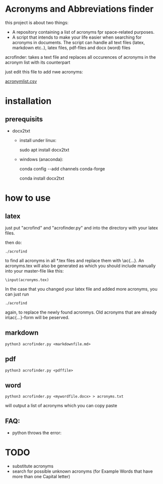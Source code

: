 # Acronyms and Abbreviations finder

this project is about two things:

* A repository containing a list of acronyms fpr space-related purposes.
* A script that intends to make your life easier when searching for acronyms in documents.
  The script can handle all text files (latex, markdown etc..), latex files, pdf-files 
  and docx (word) files

acrofinder:   takes a text file and replaces all occurences 
of acronyms in the acronym list with its counterpart

just edit this file to add nwe acronyms:

[acronymlist.csv](acronymlist.csv)

# installation

## prerequisits

* docx2txt
    - install under linux: 
        
        sudo apt install docx2txt
    
    - windows (anaconda): 
        
        conda config --add channels conda-forge
        
        conda install docx2txt

# how to use

## latex

just put "acrofind" and "acrofinder.py" and 
into the directory with your latex files.

then do:

    ./acrofind

to find all acronyms in all *.tex files and replace
them with \ac{...}.  An acronyms.tex will also be generated
as which you should include manually into your master-file
like this:

    \input(acronyms.tex)

In the case that you changed your latex file and added more acronyms,
you can just run 

    ./acrofind
    
again, to replace the newly found acronmys. Old acronyms that are already
in\ac{...}-form will be peserved.

## markdown

    python3 acrofinder.py <markdownfile.md>

## pdf

    python3 acrofinder.py <pdffile>

## word

    python3 acrofinder.py <mywordfile.docx> > acronyms.txt

will output a list of acronyms which you can copy paste

## FAQ:

* python throws the error:


# TODO

* substitute acronyms 
* search for possible unknown acronyms (for Example Words that have more than one Capital letter)
